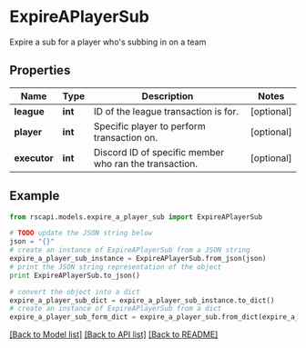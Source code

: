 # ExpireAPlayerSub

Expire a sub for a player who's subbing in on a team

## Properties
Name | Type | Description | Notes
------------ | ------------- | ------------- | -------------
**league** | **int** | ID of the league transaction is for. | [optional] 
**player** | **int** | Specific player to perform transaction on. | [optional] 
**executor** | **int** | Discord ID of specific member who ran the transaction. | [optional] 

## Example

```python
from rscapi.models.expire_a_player_sub import ExpireAPlayerSub

# TODO update the JSON string below
json = "{}"
# create an instance of ExpireAPlayerSub from a JSON string
expire_a_player_sub_instance = ExpireAPlayerSub.from_json(json)
# print the JSON string representation of the object
print ExpireAPlayerSub.to_json()

# convert the object into a dict
expire_a_player_sub_dict = expire_a_player_sub_instance.to_dict()
# create an instance of ExpireAPlayerSub from a dict
expire_a_player_sub_form_dict = expire_a_player_sub.from_dict(expire_a_player_sub_dict)
```
[[Back to Model list]](../README.md#documentation-for-models) [[Back to API list]](../README.md#documentation-for-api-endpoints) [[Back to README]](../README.md)


